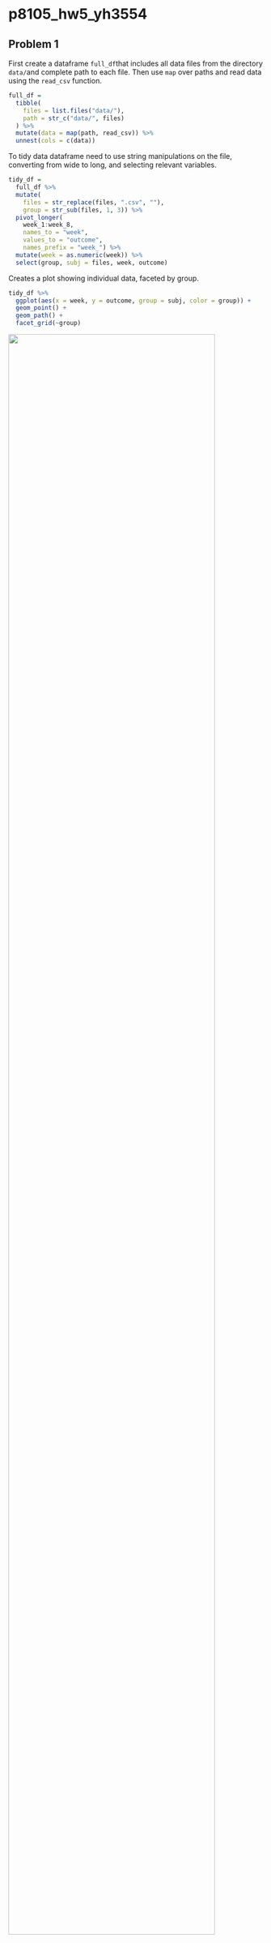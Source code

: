 p8105_hw5_yh3554
================

## Problem 1

First create a dataframe `full_df`that includes all data files from the
directory `data/`and complete path to each file. Then use `map` over
paths and read data using the `read_csv` function.

``` r
full_df = 
  tibble(
    files = list.files("data/"),
    path = str_c("data/", files)
  ) %>% 
  mutate(data = map(path, read_csv)) %>% 
  unnest(cols = c(data))
```

To tidy data dataframe need to use string manipulations on the file,
converting from wide to long, and selecting relevant variables.

``` r
tidy_df = 
  full_df %>% 
  mutate(
    files = str_replace(files, ".csv", ""),
    group = str_sub(files, 1, 3)) %>% 
  pivot_longer(
    week_1:week_8,
    names_to = "week",
    values_to = "outcome",
    names_prefix = "week_") %>% 
  mutate(week = as.numeric(week)) %>% 
  select(group, subj = files, week, outcome)
```

Creates a plot showing individual data, faceted by group.

``` r
tidy_df %>% 
  ggplot(aes(x = week, y = outcome, group = subj, color = group)) + 
  geom_point() + 
  geom_path() + 
  facet_grid(~group)
```

<img src="p8105_hw5_yh3554_files/figure-gfm/unnamed-chunk-3-1.png" width="90%" />

Based on the spaghetti plots, the outcome of experiment group increase
over time, but the control group not change much over time. The plots
suggest high within-subject correlation – subjects who start above
average end up above average, and those that start below average end up
below average.

## Problem 2

#### Read the data

``` r
homicide_df = read_csv("data_homicide/homicide-data.csv", show_col_types = FALSE)
```

#### Table of proportion of missing data

``` r
homicide_df %>% 
  summarise_at(vars(lat:disposition), .funs = function(x) mean(is.na(x))) %>%
  knitr::kable()
```

|       lat |       lon | disposition |
|----------:|----------:|------------:|
| 0.0011499 | 0.0011499 |           0 |

#### Describle the raw data

The `homicide_df` is data contains homicides in 50 large U.S. It has
52179 variables and 12 cases. The key variables are unique id, victim
demographic information (first name, last name, age, sex), the location
(city, state, latitude, longitude), and disposition. It has 60 missing
latitude information and 60 missing longitude information.

#### Generate new dataframe

Create `city_state` variable by combining city and state variales. Then
summarize within citries to obtain the total number of homicides and
number of unsolved homicides (disposition is “Closed without arrest” or
“Open/No arrest”).

``` r
homicide_tidy <- homicide_df %>% 
  mutate(
    city_state = str_c(city, state, sep = ", ")) %>%
  group_by(city_state) %>%
  summarize(
    homi_tot = n(),
    homi_unsolved = sum(disposition == "Closed without arrest") 
    + sum(disposition == "Open/No arrest" )
  ) %>%
  arrange(desc(homi_tot))

head(homicide_tidy)
```

    ## # A tibble: 6 × 3
    ##   city_state       homi_tot homi_unsolved
    ##   <chr>               <int>         <int>
    ## 1 Chicago, IL          5535          4073
    ## 2 Philadelphia, PA     3037          1360
    ## 3 Houston, TX          2942          1493
    ## 4 Baltimore, MD        2827          1825
    ## 5 Detroit, MI          2519          1482
    ## 6 Los Angeles, CA      2257          1106

#### Proportion of homicides that are unsolved for city of Baltimore

Calculate proportion of homicides that are unsolved for city of
Baltimore using `prop.test` and save output as R object. Apply
`broom::tidy` to pull the estimated proportion and confidence interval.

``` r
prop_test_output <- prop.test(
  homicide_tidy %>%  filter(city_state == "Baltimore, MD") %>% pull(homi_unsolved),
  homicide_tidy %>%  filter(city_state == "Baltimore, MD") %>% pull(homi_tot))
  
save(prop_test_output, file = "prop_test_output.RData")

prop_test_output %>%
  broom::tidy() %>%
  select(estimate, conf.low, conf.high)
```

    ## # A tibble: 1 × 3
    ##   estimate conf.low conf.high
    ##      <dbl>    <dbl>     <dbl>
    ## 1    0.646    0.628     0.663

#### Proportion of homicides that are unsolved for each city

Run `prop.test` to calculate proportion of homicides that are unsolved
for each city, first generate a function that

``` r
prop_test_all_cities <- 
  purrr::map2_df(.x = homicide_tidy$homi_unsolved,
            .y = homicide_tidy$homi_tot,
            ~broom::tidy(prop.test(.x, .y))) %>%
  select(estimate, conf.low, conf.high) %>%
  mutate(city_state = homicide_tidy$city_state) %>%
  relocate(city_state) %>%
  arrange(desc(estimate))

head(prop_test_all_cities)
```

    ## # A tibble: 6 × 4
    ##   city_state         estimate conf.low conf.high
    ##   <chr>                 <dbl>    <dbl>     <dbl>
    ## 1 Chicago, IL           0.736    0.724     0.747
    ## 2 New Orleans, LA       0.649    0.623     0.673
    ## 3 Baltimore, MD         0.646    0.628     0.663
    ## 4 San Bernardino, CA    0.618    0.558     0.675
    ## 5 Buffalo, NY           0.612    0.569     0.654
    ## 6 Miami, FL             0.605    0.569     0.640

#### Plot of estimated CI for each city

``` r
prop_test_all_cities %>% 
  mutate(city_state = fct_reorder(city_state, estimate)) %>% 
  ggplot(aes(x = city_state, y = estimate)) +
  geom_point() + 
  geom_errorbar(aes(ymin = conf.low, ymax = conf.high)) +
  labs(title = "Estimate Proportion of unsloved homicides by city", 
       x = "City",
       y = "Estimate") +
  theme(axis.text.x = element_text(angle = 90, vjust = 0.5, hjust = 1), 
        legend.position = "none")
```

<img src="p8105_hw5_yh3554_files/figure-gfm/unnamed-chunk-9-1.png" width="90%" />

## Problem 3

This problem will conduct a simulation to explore power of one sample t
test.  
First set up the model and t test  
X \~ N($\mu$, $\sigma$)  
n = 30, $\sigma$ = 5  
$H_0$ : $\mu$ = 0 where $\alpha$ = 0.05  

``` r
set.seed(1)
sim_fn <- function(n = 30, mu = 0, sigma = 5){
  
  sim_data = tibble(
    x = rnorm(n, mean = mu, sd = sigma))
  
  result = sim_data %>% t.test(mu = 0, alpha = 0.05) %>%
    broom::tidy() %>%
    select(estimate, p.value)
  
  result
}

sim_fn()
```

    ## # A tibble: 1 × 2
    ##   estimate p.value
    ##      <dbl>   <dbl>
    ## 1    0.412   0.629

Then generate a 5000 datasets for the model, repeat the test, and save
$\hat{\mu}$ and p-value.

``` r
sim_mu0 <- expand_grid(mu = 0, iter = 1:5000) %>% 
  mutate(
    est_df = map(.x = mu, ~sim_fn(mu=.x))) %>% 
  unnest(est_df)

head(sim_mu0)
```

    ## # A tibble: 6 × 4
    ##      mu  iter estimate p.value
    ##   <dbl> <int>    <dbl>   <dbl>
    ## 1     0     1    0.664  0.368 
    ## 2     0     2    0.551  0.534 
    ## 3     0     3    0.567  0.487 
    ## 4     0     4   -1.65   0.0599
    ## 5     0     5    1.19   0.229 
    ## 6     0     6    0.334  0.738

Repeat the same process for $\mu$ = {1,2,3,4,5,6}  

``` r
sim_mus <- expand_grid(mu = 1:6, iter = 1:5000)  %>%
mutate(
    est_df = map(.x = mu, ~sim_fn(mu=.x))) %>% 
  unnest(est_df)

head(sim_mus)
```

    ## # A tibble: 6 × 4
    ##      mu  iter estimate p.value
    ##   <int> <int>    <dbl>   <dbl>
    ## 1     1     1    2.11   0.0159
    ## 2     1     2    2.01   0.0183
    ## 3     1     3    0.165  0.839 
    ## 4     1     4    0.108  0.912 
    ## 5     1     5    1.56   0.0682
    ## 6     1     6    2.04   0.0252

Combine the result of $\mu$ = 0 and $\mu$ = {1,2,3,4,5,6}

``` r
sim_result <- rbind(sim_mu0, sim_mus)
```

#### Plot of proportion of times the null was rejected vs true value of $\mu$

``` r
sim_result %>%
  group_by(mu) %>%
  summarize(power = sum(p.value < 0.05)/n()) %>%
  ggplot(aes(x = mu, y = power)) + 
  geom_point() + 
  geom_line() +
  labs(title = "Power of t test for true value of mean", 
       x = "True Mean", 
       y = "Power")
```

<img src="p8105_hw5_yh3554_files/figure-gfm/unnamed-chunk-14-1.png" width="90%" />

Based on the plot, power increases as the effect size increase. The
greater true mean value has higher proportion of rejecting the
corresponding null hypothesis. There is rapid increasing pattern between
true mean 0 and true mean 3, it turns to be more and more stable after
true mean 4.

#### Plot of average estimate of $\hat{\mu}$ vs true $\mu$

``` r
sim_result %>% 
  group_by(mu) %>%
  summarize(avg_mu_hat = mean(estimate)) %>%
  ggplot(aes(x = mu, y = avg_mu_hat)) + geom_point(size = 2) + geom_line() +
  labs(title = "Average of all estimates vs. true mean",
       x = "True mean", 
       y = "Average estimates mean")
```

<img src="p8105_hw5_yh3554_files/figure-gfm/unnamed-chunk-15-1.png" width="90%" />

#### Plot of average estimate of $\hat{\mu}$ in samples where null was rejected

``` r
sim_result %>% 
  filter(p.value < 0.05) %>%
  group_by(mu) %>%
  summarize(avg_mu_hat = mean(estimate)) %>%
  ggplot(aes(x = mu, y = avg_mu_hat)) + geom_point(size = 2) + geom_line() +
  labs(title = "Average of rejectet estimates vs. true mean",
       x = "True mean", 
       y = "Average estimate mean")
```

<img src="p8105_hw5_yh3554_files/figure-gfm/unnamed-chunk-16-1.png" width="90%" />

#### Combine two plots

``` r
rej_est <- sim_result %>% 
  filter(p.value < 0.05) %>% group_by(mu) %>% 
  summarize(avg_est = mean(estimate)) %>% 
  ungroup()

full_est <- sim_result %>% 
  group_by(mu) %>% 
  summarize(avg_est = mean(estimate)) %>% 
  ungroup()
  
ggplot(full_est,aes(x = mu, y = avg_est)) +
  geom_line(aes(colour = "blue")) +
  geom_line(data = rej_est, aes(color = "red")) +
  scale_color_manual(name = " ", 
                     values = c("blue" = "blue", "red" = "red"),
                     labels = c('All Estimates','Rejected Estimates')) +
  geom_point(data = rej_est, color = "red") +
  labs(title = "All vs Rejected Estimates", 
       x = "True Mean",
       y = "Average estimate mean")
```

<img src="p8105_hw5_yh3554_files/figure-gfm/unnamed-chunk-17-1.png" width="90%" />

Based on the last plot, the sample average of $\hat{\mu}$ across tests
for which the null is rejected is not approximately equal to the true
value of $\mu$. For true mean 1 to 4, significant difference between
average estimated mean for rejected null values and true mean. The
simulated values can be very close to true mean or bigger to true mean
which would result a bigger estimated mean cause the t test more likely
to fail to reject the null. For true mean of 0 the average estimated
mean for rejected null values approximate the true mean because the
simulated value could be either positive or negative number which make
the estimate mean yields to 0. Power gets stronger as the effect size
increase. For true mean after 4, the average estimated mean for rejected
null values approximate the true mean because the simulated values are
close to true mean.
